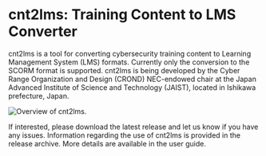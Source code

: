 # cnt2lms: Training Content to LMS Converter
cnt2lms is a tool for converting cybersecurity training content to Learning Management System (LMS) formats. Currently only the conversion to the SCORM format is supported. cnt2lms is being developed by the Cyber Range Organization and Design (CROND) NEC-endowed chair at the Japan Advanced Institute of Science and Technology (JAIST), located in Ishikawa prefecture, Japan.

![Overview of cnt2lms.](https://github.com/crond-jaist/cnt2lms/blob/master/cnt2lms_overview.png "Overview of cnt2lms.")

If interested, please download the latest release and let us know if you have any issues. Information regarding the use of cnt2lms is provided in the release archive. More details are available in the user guide.
